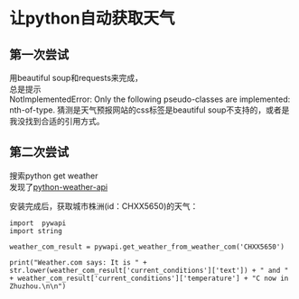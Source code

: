 # 让python自动获取天气

## 第一次尝试
用beautiful soup和requests来完成，  
总是提示  
NotImplementedError: Only the following pseudo-classes are implemented: nth-of-type.
猜测是天气预报网站的css标签是beautiful soup不支持的，或者是我没找到合适的引用方式。

## 第二次尝试
搜索python get weather  
发现了[python-weather-api](https://www.google.com.hk/url?sa=t&rct=j&q=&esrc=s&source=web&cd=1&cad=rja&uact=8&ved=0CBoQFjAAahUKEwiDpfakp8jIAhVDKaYKHTpJAvs&url=https%3A%2F%2Fcode.google.com%2Fp%2Fpython-weather-api%2F&usg=AFQjCNHpEKs5Z18QXVj3q4CIFjIc3yCNwA&sig2=jnH2MTpeXE7FUM6n93BepA)

安装完成后，获取城市株洲(id：CHXX5650)的天气：

```
import  pywapi
import string

weather_com_result = pywapi.get_weather_from_weather_com('CHXX5650')

print("Weather.com says: It is " + str.lower(weather_com_result['current_conditions']['text']) + " and " + weather_com_result['current_conditions']['temperature'] + "C now in Zhuzhou.\n\n")
```